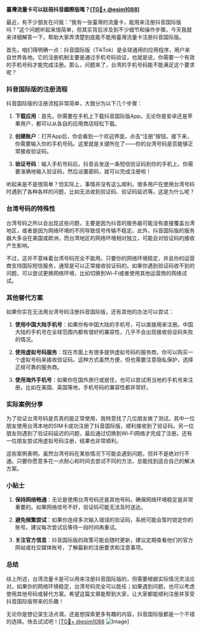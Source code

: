 **臺灣流量卡可以註冊抖音國際版嗎？[[TG💪+ @esim1088](https://t.me/s/esim1088)]**

最近，有不少朋友在问我：“我有一张臺灣的流量卡，能用来注册抖音国际版吗？”这个问题听起来很简单，但其实背后涉及到不少细节和操作步骤。今天我就来详细解答一下，帮助大家弄清楚到底能不能用臺灣流量卡注册抖音国际版。

首先，咱们得明确一点：抖音国际版（TikTok）是全球通用的应用程序，用户来自世界各地。它的注册机制主要是通过手机号码验证，也就是说，你需要一个有效的手机号码才能完成注册。那么，问题来了，台湾的手机号码能不能满足这个要求呢？

### 抖音国际版的注册流程

抖音国际版的注册流程非常简单，大致分为以下几个步骤：

1. **下载应用**：首先，你需要在手机上下载抖音国际版App。无论你是安卓还是苹果用户，都可以从各自的应用商店轻松下载。
   
2. **创建账户**：打开App后，你会看到一个欢迎界面，点击“注册”按钮。接下来，你需要输入你的手机号码。这里就是关键所在了——你的台湾号码是否能够正常接收验证码。

3. **验证号码**：输入手机号码后，抖音会发送一条短信验证码到你的手机上。你需要准确地输入验证码，然后设置密码，就可以完成注册啦！

听起来是不是很简单？但实际上，事情并没有这么顺利。很多用户在使用台湾号码时遇到了各种各样的问题，比如无法收到验证码、验证码延迟等。这是为什么呢？

### 台湾号码的特殊性

台湾号码之所以会出现这些问题，主要是因为抖音的服务器可能没有直接覆盖台湾地区，或者是因为网络环境的不同导致信号传输不稳定。此外，抖音国际版的服务器大多设在美国或欧洲，而台湾地区的网络环境相对独立，可能会对验证码的接收产生影响。

不过，这并不意味着台湾号码完全不能用。只要你的网络环境稳定，并且你的运营商支持国际短信服务，通常是可以正常接收验证码的。如果你遇到验证码收不到的问题，可以尝试更换网络环境，比如切换到Wi-Fi或者使用其他运营商的网络试试。

### 其他替代方案

如果你实在无法用台湾号码注册抖音国际版，还有其他的办法可以尝试：

1. **使用中国大陆手机号**：如果你有中国大陆的手机号，可以直接用来注册。中国大陆的手机号在全球范围内都有很好的兼容性，几乎不会出现接收验证码失败的情况。

2. **使用虚拟号码服务**：现在市面上有很多提供虚拟号码的服务商，你可以购买一个虚拟号码来接收验证码。这种方式虽然方便，但也需要注意隐私保护，选择正规可靠的服务商。

3. **使用海外手机号**：如果你在国外旅行或居住，也可以尝试用当地的手机号来注册。比如在美国、英国等地，手机号码的兼容性都非常好。

### 实际案例分享

为了验证台湾号码是否真的能正常使用，我特意找了几位朋友做了测试。其中一位朋友使用台湾本地的SIM卡成功注册了抖音国际版，顺利接收到了验证码。另一位朋友则遇到了验证码延迟的问题，最后通过切换到Wi-Fi网络才完成了注册。还有一位朋友尝试用虚拟号码注册，结果也非常顺利。

这些案例表明，虽然台湾号码在某些情况下可能会遇到问题，但并不是绝对行不通。只要你愿意多花一点耐心和时间去尝试不同的方法，总能找到适合自己的解决方案。

### 小贴士

1. **保持网络畅通**：无论是使用台湾号码还是其他号码，确保网络环境稳定是非常重要的。如果网络信号不好，验证码可能无法及时送达。
   
2. **避免频繁尝试**：如果你连续多次输入错误的验证码，系统可能会暂时锁定你的账号。建议每次尝试后等待一段时间再重试。

3. **关注官方信息**：抖音国际版的政策可能会随时更新，建议定期查看他们的官方网站或社交媒体账号，了解最新的注册要求和注意事项。

### 总结

综上所述，台湾流量卡是可以用来注册抖音国际版的，但需要根据实际情况灵活应对。如果你的网络环境稳定，台湾号码完全可以胜任；如果遇到问题，也可以考虑使用其他号码或替代方案。希望这篇文章能帮到大家，让大家都能顺利注册并享受抖音国际版带来的乐趣！

无论你是想记录生活点滴，还是想探索更多有趣的内容，抖音国际版都是一个不错的选择。快去试试吧！[[TG💪+ @esim1088](https://t.me/s/esim1088) ![Image](https://i.postimg.cc/4NQfJmqS/Snipaste-2025-05-13-00-14-12.png)]